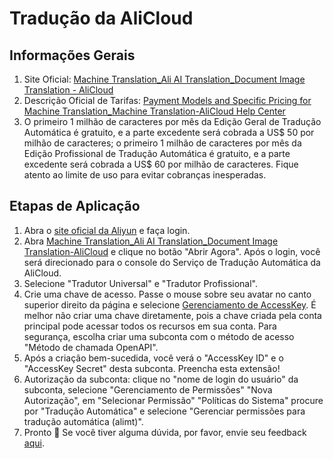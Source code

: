 # Tradução da AliCloud

## Informações Gerais

1. Site Oficial: [Machine Translation_Ali AI Translation_Document Image Translation - AliCloud](https://www.aliyun.com/product/ai/alimt)
2. Descrição Oficial de Tarifas: [Payment Models and Specific Pricing for Machine Translation_Machine Translation-AliCloud Help Center](https://help.aliyun.com/document_detail/197134.html)
3. O primeiro 1 milhão de caracteres por mês da Edição Geral de Tradução Automática é gratuito, e a parte excedente será cobrada a US$ 50 por milhão de caracteres; o primeiro 1 milhão de caracteres por mês da Edição Profissional de Tradução Automática é gratuito, e a parte excedente será cobrada a US$ 60 por milhão de caracteres. Fique atento ao limite de uso para evitar cobranças inesperadas.

## Etapas de Aplicação

1. Abra o [site oficial da Aliyun](https://www.aliyun.com/) e faça login.
2. Abra [Machine Translation_Ali AI Translation_Document Image Translation-AliCloud](https://www.aliyun.com/product/ai/alimt) e clique no botão "Abrir Agora". Após o login, você será direcionado para o console do Serviço de Tradução Automática da AliCloud.
3. Selecione "Tradutor Universal" e "Tradutor Profissional".
4. Crie uma chave de acesso. Passe o mouse sobre seu avatar no canto superior direito da página e selecione [Gerenciamento de AccessKey](https://ram.console.aliyun.com/manage/ak). É melhor não criar uma chave diretamente, pois a chave criada pela conta principal pode acessar todos os recursos em sua conta. Para segurança, escolha criar uma subconta com o método de acesso "Método de chamada OpenAPI".
5. Após a criação bem-sucedida, você verá o "AccessKey ID" e o "AccessKey Secret" desta subconta. Preencha esta extensão!
6. Autorização da subconta: clique no "nome de login do usuário" da subconta, selecione "Gerenciamento de Permissões" "Nova Autorização", em "Selecionar Permissão" "Políticas do Sistema" procure por "Tradução Automática" e selecione "Gerenciar permissões para tradução automática (alimt)".
7. Pronto 🎉 Se você tiver alguma dúvida, por favor, envie seu feedback [aqui](https://github.com/immersive-translate/immersive-translate/issues/137).
